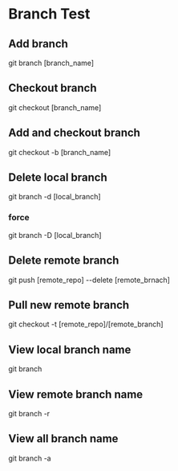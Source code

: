 # Branch Test

## Add branch
git branch [branch_name]

## Checkout branch
git checkout [branch_name]

## Add and checkout branch
git checkout -b [branch_name]

## Delete local branch
git branch -d [local_branch]

### force
git branch -D [local_branch]

## Delete remote branch
git push [remote_repo] --delete [remote_brnach]

## Pull new remote branch
git checkout -t [remote_repo]/[remote_branch]

## View local branch name
git branch

## View remote branch name
git branch -r

## View all branch name
git branch -a